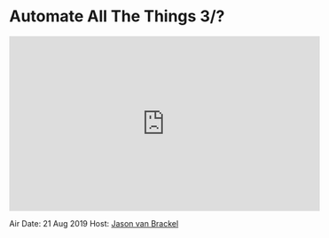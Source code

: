 # Automate All The Things 3/?

<iframe width="560" height="315" src="https://www.youtube.com/embed/N88Vc5-5JIo" frameborder="0" allow="accelerometer; autoplay; encrypted-media; gyroscope; picture-in-picture" allowfullscreen></iframe>

Air Date: 21 Aug 2019
Host: [Jason van Brackel](twitter.com/jasonvanbrackel)